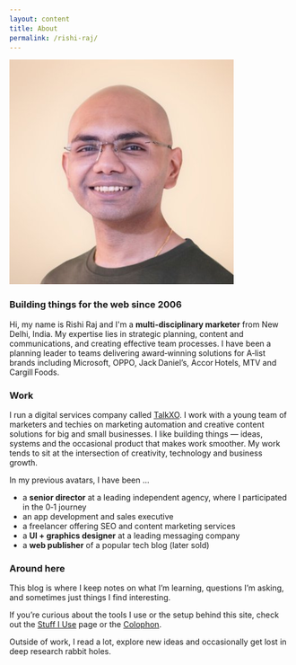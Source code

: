 ```yaml
---
layout: content
title: About
permalink: /rishi-raj/
---
```


<div class="c-profile">
  <img src="/assets/images/circle_400x400.jpg" alt="Rishi Raj" class="c-profile__photo">
</div>

### Building things for the web since 2006

Hi, my name is Rishi Raj and I'm a **multi-disciplinary marketer** from New Delhi, India. My expertise lies in strategic planning, content and communications, and creating effective team processes. I have been a planning leader to teams delivering award‑winning solutions for A‑list brands including Microsoft, OPPO, Jack Daniel’s, Accor Hotels, MTV and Cargill Foods.

### Work

I run a digital services company called [TalkXO](https://hello.talkxo.com). I work with a young team of marketers and techies on marketing automation and creative content solutions for big and small businesses. I like building things — ideas, systems and the occasional product that makes work smoother. My work tends to sit at the intersection of creativity, technology and business growth.

In my previous avatars, I have been …

- a **senior director** at a leading independent agency, where I participated in the 0‑1 journey
- an app development and sales executive
- a freelancer offering SEO and content marketing services
- a **UI + graphics designer** at a leading messaging company
- a **web publisher** of a popular tech blog (later sold)

### Around here

This blog is where I keep notes on what I’m learning, questions I’m asking, and sometimes just things I find interesting.

If you’re curious about the tools I use or the setup behind this site, check out the [Stuff I Use](/stuff/) page or the [Colophon](/colophon/).

Outside of work, I read a lot, explore new ideas and occasionally get lost in deep research rabbit holes.